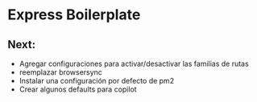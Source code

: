 # Express Boilerplate

## Next:

- Agregar configuraciones para activar/desactivar las familias de rutas
- reemplazar browsersync
- Instalar una configuración por defecto de pm2
- Crear algunos defaults para copilot
